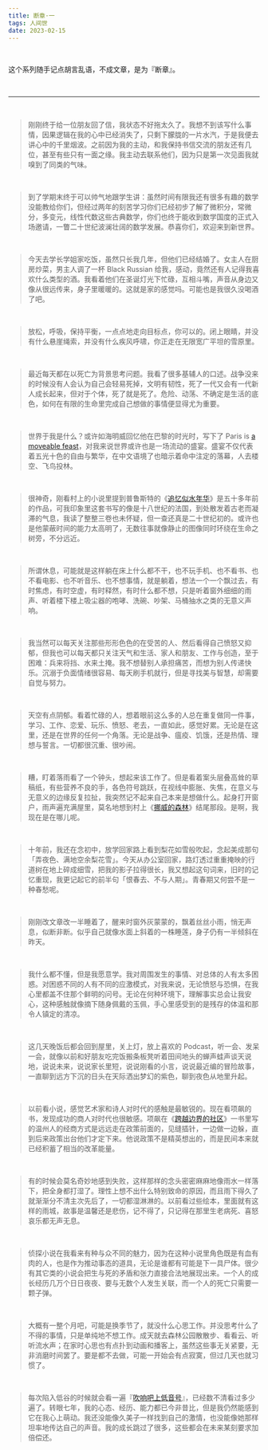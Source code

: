 ```yaml
---
title: 断章·一
tags: 人间世
date: 2023-02-15
---
```






<br/>

这个系列随手记点胡言乱语，不成文章，是为『断章』。

<br/>

---

<br/>

> 刚刚终于给一位朋友回了信，我状态不好拖太久了。我想不到该写什么事情，因果逻辑在我的心中已经消失了，只剩下朦胧的一片水汽，于是我便去讲心中的千里烟波。之前因为我的主动，和我保持书信交流的朋友还有几位，甚至有些只有一面之缘。我主动去联系他们，因为只是第一次见面我就嗅到了同类的气味。

<br/>

> 到了学期末终于可以帅气地跟学生讲：虽然时间有限我还有很多有趣的数学没能教给你们，但经过两年的刻苦学习你们已经初步了解了微积分，常微分，多变元，线性代数这些古典数学，你们也终于能收到数学国度的正式入场邀请，一瞥二十世纪波澜壮阔的数学发展。恭喜你们，欢迎来到新世界。

<br/>

> 今天去学长学姐家吃饭，虽然只长我几年，但他们已经结婚了。女主人在厨房炒菜，男主人调了一杯 Black Russian 给我，感动，竟然还有人记得我喜欢什么类型的酒。我看着他们在圣诞灯光下忙碌，互相斗嘴，声音从身边又像从很远传来，身子里暖暖的。这就是家的感觉吗。可能也是我很久没喝酒了吧。

<br/>

> 放松，呼吸，保持平衡，一点点地走向目标点，你可以的。闭上眼睛，并没有什么悬崖绳索，并没有什么疾风呼啸，你正走在无限宽广平坦的雪原里。

<br/>

> 最近每天都在以死亡为背景思考问题。我看了很多基辅人的口述。战争没来的时候没有人会认为自己会轻易死掉，文明有韧性，死了一代又会有一代新人成长起来，但对于个体，死了就是死了。危险、动荡、不确定是生活的底色，如何在有限的生命里完成自己想做的事情便显得尤为重要。

<br/>

> 世界于我是什么？或许如海明威回忆他在巴黎的时光时，写下了 Paris is [a moveable feast](https://book.douban.com/subject/3393056//)，对我来说世界或许也是一场流动的盛宴。盛宴不仅代表着五光十色的自由与繁华，在中文语境了也暗示着命中注定的落幕，人去楼空、飞鸟投林。

<br/>

> 很神奇，刚看村上的小说里提到普鲁斯特的《[追忆似水年华](https://book.douban.com/subject/27003041/)》是五十多年前的作品，可我印象里这套书写的像是十八世纪的法国，到处散发着古老而凝滞的气息，我读了整整三卷也未怀疑，但一查还真是二十世纪初的。或许也是他蒙蔽时间的能力太高明了，无数往事就像静止的图像同时环绕在生命之树旁，不分远近。

<br/>

> 所谓休息，可能就是这样躺在床上什么都不干，也不玩手机、也不看书、也不看电影、也不听音乐、也不想事情，就是躺着，想法一个一个飘过去，有时焦虑，有时空虚，有时释然，有时什么都不想，只是听着窗外细细的雨声、听着楼下楼上吸尘器的咆哮、洗碗、吵架、马桶抽水之类的无意义声响。

<br/>

> 我当然可以每天关注那些形形色色的在受苦的人、然后看得自己愤怒又抑郁，但我也可以每天都只关注天气和生活、家人和朋友、工作与创造，至于困难：兵来将挡、水来土掩。我不想替别人承担痛苦，而想为别人传递快乐。沉溺于负面情绪很容易、每天刷手机就行，但是寻找美与智慧，却需要自觉与努力。

<br/>

> 天空有点阴郁。看着忙碌的人，想着眼前这么多的人总在重复做同一件事，学习、工作、恋爱、玩乐、愤怒、老去，一直如此，感觉好累。无论是在这里，还是在世界的任何一个角落。无论是战争、瘟疫、饥饿，还是热情、理想与誓言。一切都很沉重、很吵闹。

<br/>

> 糟，盯着落雨看了一个钟头，想起来该工作了。但是看着案头层叠高耸的草稿纸，有些营养不良的手，各色符号跳跃，在视线中膨胀、失焦，在意义与无意义的边缘反复拉扯，我突然记不起来自己本来是想做什么。起身打开窗户，雨声遍充满屋里，莫名地想到村上《[挪威的森林](https://book.douban.com/subject/2159042/)》结尾那段。是啊，我现在是在哪儿呢。

<br/>

> 十年前，我还在念初中，放学回家路上看到梨花如雪般吹起，念起美成那句「弄夜色、满地空余梨花雪」。今天从办公室回家，路灯透过重重掩映的行道树在地上碎成细雪，把我的影子拉得很长，我又想起这句词来，旧时的记忆重现，我更记起它的前半句「恨春去、不与人期」。青春期又何尝不是一种春愁呢。

<br/>

> 刚刚改文章改一半睡着了，醒来时窗外灰蒙蒙的，飘着丝丝小雨，悄无声息，似断非断。似乎自己就像水面上斜着的一株睡莲，身子仍有一半倾斜在昨天。

<br/>

> 我什么都不懂，但是我愿意学。我对周围发生的事情、对总体的人有太多困惑。对困惑不同的人有不同的应激模式，对我来说，无论愤怒与恐惧，在我心里都盖不住那个鲜明的问号。无论在何种环境下，理解事实总会让我安心，这种感触就像摘下随身佩戴的玉佩，手心里感受到的是残存的体温和那令人镇定的清凉。

<br/>

> 这几天晚饭后都会回到屋里，关上灯，放上喜欢的 Podcast，听一会、发呆一会，就像以前和好朋友吃完饭搬条板凳听着田间地头的蝉声蛙声谈天说地，说说未来，说说家长里短，说说刚看的小言，说说最近编的冒险故事，一直聊到远方下沉的日头在天际洒出梦幻的紫色，聊到夜色从地里升起。

<br/>

> 以前看小说，感觉艺术家和诗人对时代的感触是最敏锐的。现在看项飙的书，发现成功的商人对时代也很敏感。项飙在《[跨越边界的社区](https://book.douban.com/subject/30116399/)》一书里写的温州人的经商方式是远远走在政策前面的，见缝插针，一边做一边躲，直到后来政策出台他们才定下来。他说政策不是精英想出的，而是民间本来就已经积蓄了相当的改革能量。

<br/>

> 有的时候会莫名奇妙地感到失败，这样那样的念头密密麻麻地像雨水一样落下，把全身都打湿了。理性上想不出什么特别致命的原因，而且雨下得久了就渐渐分不清主次先后了，一切都湿淋淋的。以前看过些绘本，里面就有这样的雨城，故事是温馨还是悲伤，记不得了，只记得在那里生老病死、喜怒哀乐都无声无息。

<br/>

> 侦探小说在我看来有种与众不同的魅力，因为在这种小说里角色既是有血有肉的人，也是作为推动事态的道具，无论是谁都有可能是下一具尸体。很少有其它类的小说会把生与死的矛盾和张力直接合法地展现出来。一个人的成长经历几万个日日夜夜、要与无数个人发生关联，而一个人的死亡只需要一颗子弹。

<br/>

> 大概有一整个月吧，可能是换季节了，就没什么心思工作。并没思考什么了不得的事情，只是单纯地不想工作。成天就去森林公园散散步、看看云、听听流水声；在家时心思也有点扑到动画和播客上，虽然这些事无关紧要，无非消磨时间罢了。要是都不去做，可能一开始会有点寂寞，但过几天也就习惯了。

<br/>

> 每次陷入低谷的时候就会看一遍『[吹响吧上低音号](https://movie.douban.com/subject/26169716/)』，已经数不清看过多少遍了。转眼七年，我的心态、经历、能力都已今非昔比，但是我仍然能感到它在我心上萌动。我还没能像久美子一样找到自己的激情，也没能像她那样坦率地传达自己的声音。我的成长跳过了很多，这些都会在未来某刻要求加倍偿还。
